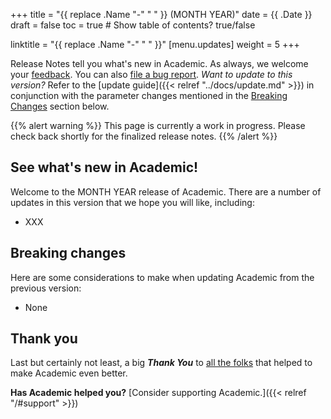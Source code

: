 +++
title = "{{ replace .Name "-" " " }} (MONTH YEAR)"
date = {{ .Date }}
draft = false
toc = true  # Show table of contents? true/false

linktitle = "{{ replace .Name "-" " " }}"
[menu.updates]
  weight = 5
+++

Release Notes tell you what's new in Academic. As always, we welcome your [feedback](https://github.com/gcushen/hugo-academic/issues). You can also [file a bug report](https://github.com/gcushen/hugo-academic/issues). *Want to update to this version?* Refer to the [update guide]({{< relref "../docs/update.md" >}}) in conjunction with the parameter changes mentioned in the [Breaking Changes](#breaking-changes) section below.

{{% alert warning %}}
This page is currently a work in progress. Please check back shortly for the finalized release notes.
{{% /alert %}}

## See what's new in Academic!

Welcome to the MONTH YEAR release of Academic. There are a number of updates in this version that we hope you will like, including:

- XXX

## Breaking changes

Here are some considerations to make when updating Academic from the previous version:

- None

## Thank you

Last but certainly not least, a big **_Thank You_** to [all the folks](https://github.com/gcushen/hugo-academic/graphs/contributors) that helped to make Academic even better.

**Has Academic helped you?** [Consider supporting Academic.]({{< relref "/#support" >}})

